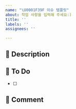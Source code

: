 ```yaml
---
name: "\U0001F39F️ 이슈 템플릿"
about: 작업 사항을 입력해 주세요:)
title: ''
labels: ''
assignees: ''

---
```


## 📑 Description
<!--추가/수정이 필요한 내용-->

## 📌 To Do
<!--추가/수정될 내용-->
- [ ]

## 💬 Comment
